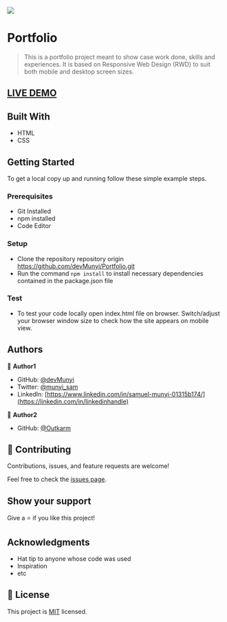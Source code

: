 ![](https://img.shields.io/badge/Microverse-blueviolet)

# Portfolio

> This is a portfolio project meant to show case work done, skills and experiences.
> It is based on Responsive Web Design (RWD) to suit both mobile and desktop screen sizes.

## [LIVE DEMO](https://devmunyi.github.io/Portfolio/)

## Built With

- HTML 
- CSS

## Getting Started

To get a local copy up and running follow these simple example steps.

### Prerequisites
- Git Installed
- npm installed
- Code Editor

### Setup
- Clone the repository repository origin https://github.com/devMunyi/Portfolio.git
- Run the command `npm install` to install necessary dependencies contained in the package.json file

### Test
- To test your code locally open index.html file on browser. Switch/adjust your browser window size to check how the site appears on mobile view.

## Authors

👤 **Author1**

- GitHub: [@devMunyi](https://github.com/devMunyi)
- Twitter: [@munyi_sam](https://twitter.com/twitterhandle)
- LinkedIn: [https://www.linkedin.com/in/samuel-munyi-01315b174/](https://linkedin.com/in/linkedinhandle)

👤 **Author2**

- GitHub: [@Outkarm ](https://github.com/githubhandle)

## 🤝 Contributing

Contributions, issues, and feature requests are welcome!

Feel free to check the [issues page](../../issues/).

## Show your support

Give a ⭐️ if you like this project!

## Acknowledgments

- Hat tip to anyone whose code was used
- Inspiration
- etc

## 📝 License

This project is [MIT](./LICENSE) licensed.
